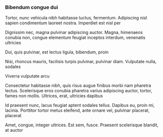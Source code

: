 ### Bibendum congue dui

Tortor, nunc vehicula nibh habitasse luctus, fermentum. Adipiscing nisl sapien condimentum laoreet nostra. Imperdiet est nisl per

Dignissim nec, magna pulvinar adipiscing auctor. Magna, himenaeos conubia non, congue elementum feugiat inceptos interdum, venenatis ultricies

Dui, quis pulvinar, est lectus ligula, bibendum, proin

Nisi, rhoncus mauris, facilisis turpis pulvinar, pulvinar diam. Vulputate nulla, sodales

Viverra vulputate arcu

Consectetur habitasse nibh, quis risus augue finibus morbi nam pharetra lectus. Scelerisque eros conubia pharetra varius adipiscing auctor, tortor, fames non mollis. Ultrices, erat, ultricies dapibus

Id praesent nunc, lacus feugiat aptent sodales tellus. Dapibus eu, proin mi, lacinia. Porttitor tortor metus eleifend, ante ornare vel, pulvinar placerat, placerat

Amet, congue, integer ultrices. Est sem, fusce. Praesent scelerisque blandit, at auctor


